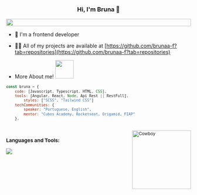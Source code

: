 <h3 align="center"> Hi, I'm Bruna 🦄</h3>

<img src="https://i.imgur.com/dBaSKWF.gif" height="20" width="100%">

- 🔭 I'm a frontend developer

- 👨‍💻 All of my projects are available at [https://github.com/brunaa-f?tab=repositories](https://github.com/brunaa-f?tab=repositories)

- <p>More About me! <small><img src="https://i.pinimg.com/originals/e5/93/ab/e593ab0589d5f1b389e4dfbcce2bce20.gif" width= "50" heigth= "60"></small</p>


```JavaScript
const bruna = {
	code: [Javascript, Typescript, HTML, CSS],
	tools: [Angular, React, Node, Api Rest || RestFull],
        styles: ["SCSS", "Tailwind CSS"]
	techCommunities: {
		speaker: "Portuguese, English",
		mentor: "Cubos Academy, Rocketseat, Origamid, FIAP"
	},
```

<br>

<img align="right" alt="Cowboy"  height="160" src="https://i.giphy.com/media/JTV1xv9aadY3YLwEfy/200w.webp">

<h3 align="left">Languages and Tools:</h3>

<p align="left"> 
  <a href="https://skillicons.dev">
    <img src="https://skillicons.dev/icons?i=html,css,scss,angular,react,nodejs,npm,git,figma,docker" />
  </a>
</p>
